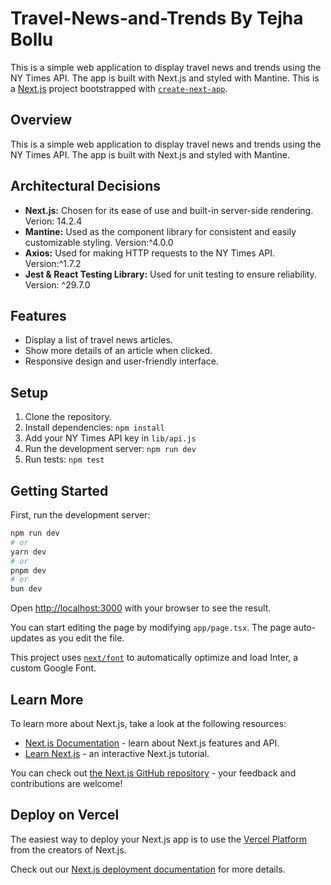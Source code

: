 # Travel-News-and-Trends By Tejha Bollu
This is a simple web application to display travel news and trends using the NY Times API. The app is built with Next.js and styled with Mantine.
This is a [Next.js](https://nextjs.org/) project bootstrapped with [`create-next-app`](https://github.com/vercel/next.js/tree/canary/packages/create-next-app).

## Overview
This is a simple web application to display travel news and trends using the NY Times API.
The app is built with Next.js and styled with Mantine.

## Architectural Decisions
- **Next.js:** Chosen for its ease of use and built-in server-side rendering. Verion: 14.2.4
- **Mantine:** Used as the component library for consistent and easily customizable styling. Version:^4.0.0
- **Axios:** Used for making HTTP requests to the NY Times API. Version:^1.7.2
- **Jest & React Testing Library:** Used for unit testing to ensure reliability. Version: ^29.7.0

## Features
- Display a list of travel news articles.
- Show more details of an article when clicked.
- Responsive design and user-friendly interface.

## Setup
1. Clone the repository.
2. Install dependencies: `npm install`
3. Add your NY Times API key in `lib/api.js`
4. Run the development server: `npm run dev`
5. Run tests: `npm test`



## Getting Started


First, run the development server:

```bash
npm run dev
# or
yarn dev
# or
pnpm dev
# or
bun dev
```

Open [http://localhost:3000](http://localhost:3001) with your browser to see the result.

You can start editing the page by modifying `app/page.tsx`. The page auto-updates as you edit the file.

This project uses [`next/font`](https://nextjs.org/docs/basic-features/font-optimization) to automatically optimize and load Inter, a custom Google Font.

## Learn More

To learn more about Next.js, take a look at the following resources:

- [Next.js Documentation](https://nextjs.org/docs) - learn about Next.js features and API.
- [Learn Next.js](https://nextjs.org/learn) - an interactive Next.js tutorial.

You can check out [the Next.js GitHub repository](https://github.com/vercel/next.js/) - your feedback and contributions are welcome!

## Deploy on Vercel

The easiest way to deploy your Next.js app is to use the [Vercel Platform](https://vercel.com/new?utm_medium=default-template&filter=next.js&utm_source=create-next-app&utm_campaign=create-next-app-readme) from the creators of Next.js.

Check out our [Next.js deployment documentation](https://nextjs.org/docs/deployment) for more details.
